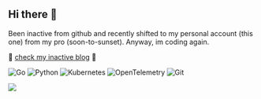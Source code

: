 ## Hi there 👋

Been inactive from github and recently shifted to my personal account (this one) from my pro (soon-to-sunset). Anyway, im coding again.

🌱 [check my inactive blog](https://blog.rainui.dev) 🌱

![Go](https://img.shields.io/badge/go-%2300ADD8.svg?style=for-the-badge&logo=go&logoColor=white)
![Python](https://img.shields.io/badge/python-3670A0?style=for-the-badge&logo=python&logoColor=ffdd54)
![Kubernetes](https://img.shields.io/badge/kubernetes-%23326ce5.svg?style=for-the-badge&logo=kubernetes&logoColor=white)
![OpenTelemetry](https://img.shields.io/badge/OpenTelemetry-FFFFFF?&style=for-the-badge&logo=opentelemetry&logoColor=black)
![Git](https://img.shields.io/badge/git-%23F05033.svg?style=for-the-badge&logo=git&logoColor=white)

![](https://blog.rainui.dev/img/profile/avatar-1.png)

<!--
**rxinui/rxinui** is a ✨ _special_ ✨ repository because its `README.md` (this file) appears on your GitHub profile.

Here are some ideas to get you started:

- 🔭 I’m currently working on ...
- 🌱 I’m currently learning ...
- 👯 I’m looking to collaborate on ...
- 🤔 I’m looking for help with ...
- 💬 Ask me about ...
- 📫 How to reach me: ...
- 😄 Pronouns: ...
- ⚡ Fun fact: ...
-->
